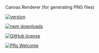 Canvas Renderer (for generating PNG files)

[![version](https://img.shields.io/npm/v/g2o-canvas.svg)](https://www.npmjs.com/package/g2o-canvas) 

[![npm downloads](https://img.shields.io/npm/dm/g2o-canvas.svg)](https://npm-stat.com/charts.html?package=g2o-canvas&from=2022-09-01)

[![GitHub license](https://img.shields.io/badge/license-MIT-blue.svg)](./LICENSE)

[![PRs Welcome](https://img.shields.io/badge/PRs-welcome-brightgreen.svg)](./CONTRIBUTING.md)
